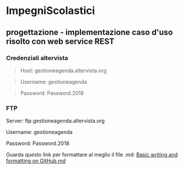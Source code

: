 # ImpegniScolastici

## progettazione - implementazione caso d'uso risolto con web service REST

### Credenziali altervista
> Host: gestioneagenda.altervista.org 

> Username: gestioneagenda 

> Password: Password.2018

### FTP

Server: ftp.gestioneagenda.altervista.org 

Username: gestioneagenda 

Password: Password.2018 


Guarda questo link per formattare al meglio il file .md: [Basic writing and formatting on GitHub.md](https://help.github.com/en/articles/basic-writing-and-formatting-syntax#quoting-text)

